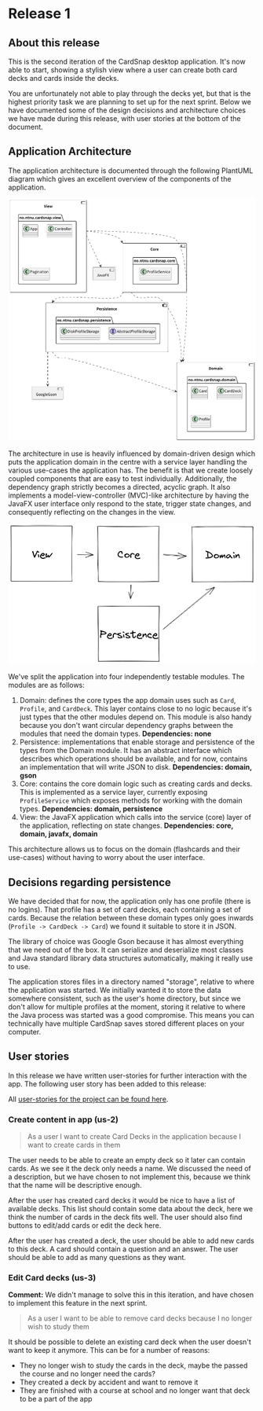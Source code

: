 # Release 1

## About this release

This is the second iteration of the CardSnap desktop application. It's now able
to start, showing a stylish view where a user can create both card decks and 
cards inside the decks.

You are unfortunately not able to play through the decks yet, but that is 
the highest priority task we are planning to set up for the next sprint. 
Below we have documented some of the design decisions and architecture 
choices we have made during this release, with user stories at the bottom of 
the document.

## Application Architecture

The application architecture is documented through the following PlantUML 
diagram which gives an excellent overview of the components of the application.

![Application architecture diagram](../architecture.png)

The architecture in use is heavily influenced by domain-driven design which
puts the application domain in the centre with a service layer handling the 
various use-cases the application has. The benefit is that we create loosely 
coupled components that are easy to test individually. Additionally, the
dependency graph strictly becomes a directed, acyclic graph. It also 
implements a model-view-controller (MVC)-like architecture by having the 
JavaFX user interface only respond to the state, trigger state changes, and 
consequently reflecting on the changes in the view.

![Application dependency graph](../architecture_overview.png)

We've split the application into four independently testable modules. The
modules are as follows:

1. Domain: defines the core types the app domain uses such as `Card`, 
   `Profile`, and `CardDeck`. This layer contains close to no logic because 
   it's just types that the other modules depend on. This module is also 
   handy because you don't want circular dependency graphs between the 
   modules that need the domain types. **Dependencies: none**
2. Persistence: implementations that enable storage and persistence of the 
   types from the Domain module. It has an abstract interface which 
   describes which operations should be available, and for now, contains an 
   implementation that will write JSON to disk. **Dependencies: domain, gson**
3. Core: contains the core domain logic such as creating cards and decks. 
   This is implemented as a service layer, currently exposing 
   `ProfileService` which exposes methods for working with the domain types. 
   **Dependencies: domain, persistence**
4. View: the JavaFX application which calls into the service (core) layer of 
   the application, reflecting on state changes. **Dependencies: core, 
   domain, javafx, domain**

This architecture allows us to focus on the domain (flashcards and their 
use-cases) without having to worry about the user interface.

## Decisions regarding persistence

We have decided that for now, the application only has one profile (there is 
no logins). That profile has a set of card decks, each containing a set of 
cards. Because the relation between these domain types only goes inwards 
(`Profile -> CardDeck -> Card`) we found it suitable to store it in JSON.

The library of choice was Google Gson because it has almost everything that we
need out of the box. It can serialize and deserialize most classes and Java 
standard library data structures automatically, making it really use to use.

The application stores files in a directory named "storage", relative to 
where the application was started. We initially wanted it to store the data 
somewhere consistent, such as the user's home directory, but since we don't 
allow for multiple profiles at the moment, storing it relative to where the 
Java process was started was a good compromise. This means you can 
technically have multiple CardSnap saves stored different places on your 
computer.

## User stories

In this release we have written user-stories for further interaction with 
the app. The following user story has been added to this release:

All [user-stories for the project can be found here](../../userstories.md).

### Create content in app (us-2)

> As a user I want to create Card Decks in the application because I want to 
> create cards in them

The user needs to be able to create an empty deck so it later can contain cards.
As we see it the deck only needs a name. We discussed the need of a description,
but we have chosen to not implement this, because we think that the name will
be descriptive enough.

After the user has created card decks it would be nice to have a list of
available decks. This list should contain some data about the deck, here we
think the number of cards in the deck fits well. The user should also find
buttons to edit/add cards or edit the deck here.

After the user has created a deck, the user should be able to add new cards to
this deck. A card should contain a question and an answer. The user should be
able to add as many questions as they want.

### Edit Card decks (us-3)

**Comment:** We didn't manage to solve this in this iteration, and have chosen
to implement this feature in the next sprint.

> As a user I want to be able to remove card decks because I no longer wish to
> study them

It should be possible to delete an existing card deck when the user doesn't want
to keep it anymore. This can be for a number of reasons:

- They no longer wish to study the cards in the deck, maybe the passed the 
course and no longer need the cards? 
- They created a deck by accident and want to remove it 
- They are finished with a course at school and no longer want that deck to 
  be a part of the app
